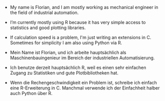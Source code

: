 -  My name is Florian, and I am mostly working as mechanical engineer in the field of industrial automation.
-  I’m currently mostly using R because it has very simple access to statistics and good plotting libraries. 
-  If calculation speed is  a problem, I'm just writing an extensions in C. Sometimes for simplicity I am also using Python via R.  
     
-  Mein Name ist Florian, und ich arbeite hauptsächlich als Maschinenbauingenieur im Bereich der industriellen Automatisierung.
-  Ich benutze derzeit hauptsächlich R, weil es einen sehr einfachen Zugang zu Statistiken und gute Plotbibliotheken hat. 
-  Wenn die Rechengeschwindigkeit ein Problem ist, schreibe ich einfach eine R-Erweiterung in C. Manchmal verwende ich der Einfachheit halber auch Python über R. 



<!---
slvwagner/slvwagner is a ✨ special ✨ repository because its `README.md` (this file) appears on your GitHub profile.
You can click the Preview link to take a look at your changes.
--->
